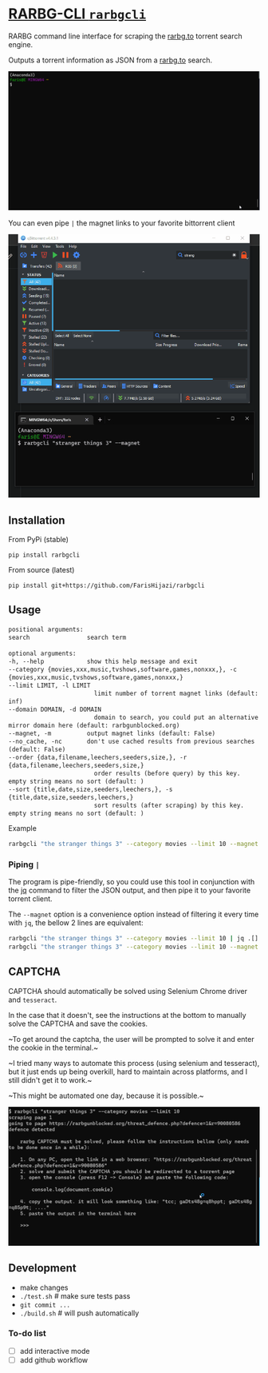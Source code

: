 # [RARBG-CLI `rarbgcli`](https://github.com/FarisHijazi/rarbgcli)

RARBG command line interface for scraping the [rarbg.to](rarbg.to) torrent search engine.

Outputs a torrent information as JSON from a [rarbg.to](rarbg.to) search.

![usage](assets/usage.gif)

You can even pipe `|` the magnet links to your favorite bittorrent client

![usage pipe](assets/usage_pipe_to_client.gif)

## Installation

From PyPi (stable)
    
    pip install rarbgcli

From source (latest)
    
    pip install git+https://github.com/FarisHijazi/rarbgcli

## Usage

    positional arguments:
    search                search term

    optional arguments:
    -h, --help            show this help message and exit
    --category {movies,xxx,music,tvshows,software,games,nonxxx,}, -c {movies,xxx,music,tvshows,software,games,nonxxx,}
    --limit LIMIT, -l LIMIT
                            limit number of torrent magnet links (default: inf)
    --domain DOMAIN, -d DOMAIN
                            domain to search, you could put an alternative mirror domain here (default: rarbgunblocked.org)
    --magnet, -m          output magnet links (default: False)
    --no_cache, -nc       don't use cached results from previous searches (default: False)
    --order {data,filename,leechers,seeders,size,}, -r {data,filename,leechers,seeders,size,}
                            order results (before query) by this key. empty string means no sort (default: )
    --sort {title,date,size,seeders,leechers,}, -s {title,date,size,seeders,leechers,}
                            sort results (after scraping) by this key. empty string means no sort (default: )

Example

```sh
rarbgcli "the stranger things 3" --category movies --limit 10 --magnet
```

### Piping `|`

The program is pipe-friendly, so you could use this tool in conjunction with the [jq](https://stedolan.github.io/jq/) command to filter the JSON output, and then pipe it to your favorite torrent client.

The `--magnet` option is a convenience option instead of filtering it every time with `jq`, the bellow 2 lines are equivalent:

```sh
rarbgcli "the stranger things 3" --category movies --limit 10 | jq .[].magnet | xargs qbittorrent
rarbgcli "the stranger things 3" --category movies --limit 10 --magnet | xargs qbittorrent
```

## CAPTCHA

CAPTCHA should automatically be solved using Selenium Chrome driver and `tesseract`.

In the case that it doesn't, see the instructions at the bottom to manually solve the CAPTCHA and save the cookies.

~To get around the captcha, the user will be prompted to solve it and enter the cookie in the terminal.~

~I tried many ways to automate this process (using selenium and tesseract), but it just ends up being overkill, hard to maintain across platforms, and I still didn't get it to work.~

~This might be automated one day, because it is possible.~

![](assets/solvingCAPTCHA.gif)

## Development

- make changes
- `./test.sh` # make sure tests pass
- `git commit ...`
- `./build.sh` # will push automatically

### To-do list

- [ ] add interactive mode
- [ ] add github workflow
